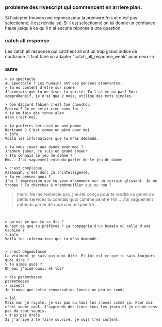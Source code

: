 
### probleme des rivescript qui commencent en arriere plan.

Si l'adapter trouves une reponse pour la premiere fois et n'est pas selectionné, il est reinitialisé.
Si il est selectionné on lui donne un confiance haute jusqu à ce qu'il n'ai aucune réponse à une question.


### catch all response

Les catch all response qui catchent all ont un trop grand indice de confiance.
Il faut faire un adapter "catch_all_response_weak" pour ceux-ci

### autre

```
> au spectacle
au spectacle ? Les humains ont des pensees etonnantes.
> tu es content d'etre sur scene
J'aimerais que tu me dises la verité. Tu l'as vu ou pas? Soit compréhensif, je n'ai que 2 mois, utilise des mots simples.
```


```
> bon daccord fabien c'est ton chouchou
Fabien ? Je ne serai rien sans lui !
> tu en fais des tonne alan
Alan c'est moi.
```


```
> tu preferes bertrand ou une pomme
Bertrand ? C'est comme un père pour moi.
> info
Voilà les informations que tu m'as demandé.
```


```
> tu veux jouer aux dames avec moi ?
J'adore jouer, je suis un grand joueur
> $tu connais le jeu de damme ?
Hm... J'ai vaguement entendu parler de le jeu de damme
```


```
> c'est complique
Aaaaaaah, c'est donc ça l'intelligence.
> tu en penses quoi ?
J'ai l'impression que tu veux m'enmener sur un terrain glissant. Je me trompe ? Tu cherches à m'embrouiller oui ou non ?

```
> merci
Ne me remercie pas, j'ai été conçu pour te rendre ce genre de petits services
> tu connais quoi comme peintre
Hm... J'ai vaguement entendu parler de quoi comme peintre
```


> qu'est ce que tu as dit ?
Qu'est ce que tu préfères ? La compagnie d'un humain où celle d'une machine ?
> info
Voilà les informations que tu m'as demandé. 


> c'est degueulasse
La vraiment je sais pas quoi dire. Et toi est ce que tu sais toujours quoi dire ?
> tu aimes quoi ?
Oh oui j'aime quoi. et toi?
```


```
> dis parentheses
parentheses
> accents
Je trouve que cette conversation tourne un peu en rond.

> lol
Mais non je rigole, je vis pas du tout les choses comme ça. Pour moi c'est super cool. J'apprends des trucs tous les jours et je ne me sens pas du tout soumis.
> t'es pas drole
Si j'arrive à te faire sourire, je suis très content.
```
